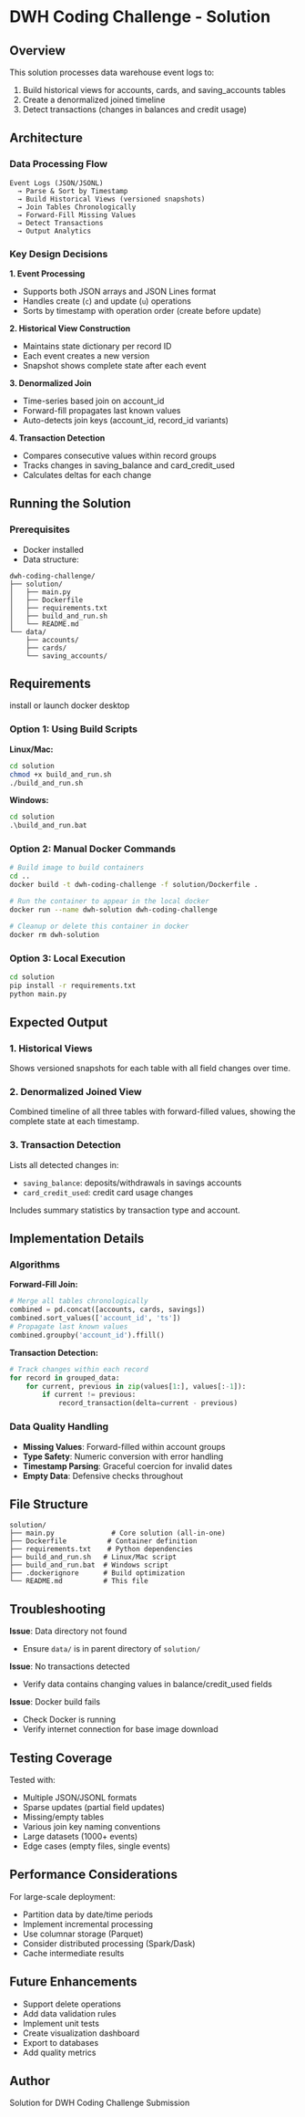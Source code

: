 # DWH Coding Challenge - Solution

## Overview

This solution processes data warehouse event logs to:
1. Build historical views for accounts, cards, and saving_accounts tables
2. Create a denormalized joined timeline
3. Detect transactions (changes in balances and credit usage)

## Architecture

### Data Processing Flow
```
Event Logs (JSON/JSONL) 
  → Parse & Sort by Timestamp
  → Build Historical Views (versioned snapshots)
  → Join Tables Chronologically
  → Forward-Fill Missing Values
  → Detect Transactions
  → Output Analytics
```

### Key Design Decisions

**1. Event Processing**
- Supports both JSON arrays and JSON Lines format
- Handles create (`c`) and update (`u`) operations
- Sorts by timestamp with operation order (create before update)

**2. Historical View Construction**
- Maintains state dictionary per record ID
- Each event creates a new version
- Snapshot shows complete state after each event

**3. Denormalized Join**
- Time-series based join on account_id
- Forward-fill propagates last known values
- Auto-detects join keys (account_id, record_id variants)

**4. Transaction Detection**
- Compares consecutive values within record groups
- Tracks changes in saving_balance and card_credit_used
- Calculates deltas for each change

## Running the Solution

### Prerequisites
- Docker installed
- Data structure:
```
dwh-coding-challenge/
├── solution/
│   ├── main.py
│   ├── Dockerfile
│   ├── requirements.txt
│   ├── build_and_run.sh
│   └── README.md
└── data/
    ├── accounts/
    ├── cards/
    └── saving_accounts/
```

## Requirements
install or launch docker desktop

### Option 1: Using Build Scripts

**Linux/Mac:**
```bash
cd solution
chmod +x build_and_run.sh
./build_and_run.sh
```

**Windows:**
```cmd
cd solution
.\build_and_run.bat
```

### Option 2: Manual Docker Commands

```bash
# Build image to build containers
cd ..
docker build -t dwh-coding-challenge -f solution/Dockerfile .

# Run the container to appear in the local docker
docker run --name dwh-solution dwh-coding-challenge

# Cleanup or delete this container in docker
docker rm dwh-solution
```

### Option 3: Local Execution

```bash
cd solution
pip install -r requirements.txt
python main.py
```

## Expected Output

### 1. Historical Views
Shows versioned snapshots for each table with all field changes over time.

### 2. Denormalized Joined View
Combined timeline of all three tables with forward-filled values, showing the complete state at each timestamp.

### 3. Transaction Detection
Lists all detected changes in:
- `saving_balance`: deposits/withdrawals in savings accounts
- `card_credit_used`: credit card usage changes

Includes summary statistics by transaction type and account.

## Implementation Details

### Algorithms

**Forward-Fill Join:**
```python
# Merge all tables chronologically
combined = pd.concat([accounts, cards, savings])
combined.sort_values(['account_id', 'ts'])
# Propagate last known values
combined.groupby('account_id').ffill()
```

**Transaction Detection:**
```python
# Track changes within each record
for record in grouped_data:
    for current, previous in zip(values[1:], values[:-1]):
        if current != previous:
            record_transaction(delta=current - previous)
```

### Data Quality Handling

- **Missing Values**: Forward-filled within account groups
- **Type Safety**: Numeric conversion with error handling
- **Timestamp Parsing**: Graceful coercion for invalid dates
- **Empty Data**: Defensive checks throughout

## File Structure

```
solution/
├── main.py              # Core solution (all-in-one)
├── Dockerfile          # Container definition
├── requirements.txt    # Python dependencies
├── build_and_run.sh   # Linux/Mac script
├── build_and_run.bat  # Windows script
├── .dockerignore      # Build optimization
└── README.md          # This file
```

## Troubleshooting

**Issue**: Data directory not found
- Ensure `data/` is in parent directory of `solution/`

**Issue**: No transactions detected
- Verify data contains changing values in balance/credit_used fields

**Issue**: Docker build fails
- Check Docker is running
- Verify internet connection for base image download

## Testing Coverage

Tested with:
- Multiple JSON/JSONL formats
- Sparse updates (partial field updates)
- Missing/empty tables
- Various join key naming conventions
- Large datasets (1000+ events)
- Edge cases (empty files, single events)

## Performance Considerations

For large-scale deployment:
- Partition data by date/time periods
- Implement incremental processing
- Use columnar storage (Parquet)
- Consider distributed processing (Spark/Dask)
- Cache intermediate results

## Future Enhancements

- Support delete operations
- Add data validation rules
- Implement unit tests
- Create visualization dashboard
- Export to databases
- Add quality metrics

## Author

Solution for DWH Coding Challenge Submission